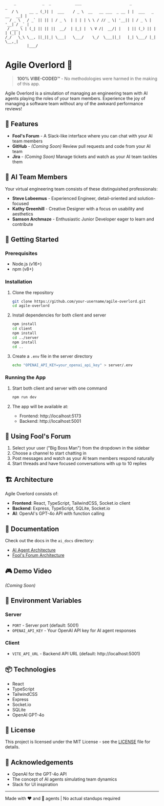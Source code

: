 ```
    _            _  _           ___                      _                   _ 
   / \     __ _ (_)| |  ___    / _ \  __   __ ___  _ __ | |  ___   _ __   __| |
  / _ \   / _` || || | / _ \  | | | | \ \ / // _ \| '__|| | / _ \ | '__| / _` |
 / ___ \ | (_| || || ||  __/  | |_| |  \ V /|  __/| |   | || (_) || |   | (_| |
/_/   \_\ \__, ||_||_| \___|   \___/    \_/  \___||_|   |_| \___/ |_|    \__,_|
          |___/                                                                   
```

# Agile Overlord 💪

> **100% VIBE-CODED™** - No methodologies were harmed in the making of this app.

Agile Overlord is a simulation of managing an engineering team with AI agents playing the roles of your team members. Experience the joy of managing a software team without any of the awkward performance reviews!

## 🌟 Features

- **Fool's Forum** - A Slack-like interface where you can chat with your AI team members
- **GitHub** - *(Coming Soon)* Review pull requests and code from your AI team
- **Jira** - *(Coming Soon)* Manage tickets and watch as your AI team tackles them

## 🧠 AI Team Members

Your virtual engineering team consists of these distinguished professionals:

- **Steve Lobeemus** - Experienced Engineer, detail-oriented and solution-focused
- **Kathy Greenhill** - Creative Designer with a focus on usability and aesthetics
- **Samson Archmaze** - Enthusiastic Junior Developer eager to learn and contribute

## 🚀 Getting Started

### Prerequisites

- Node.js (v16+)
- npm (v8+)

### Installation

1. Clone the repository
   ```bash
   git clone https://github.com/your-username/agile-overlord.git
   cd agile-overlord
   ```

2. Install dependencies for both client and server
   ```bash
   npm install
   cd client
   npm install
   cd ../server
   npm install
   cd ..
   ```

3. Create a `.env` file in the server directory
   ```bash
   echo "OPENAI_API_KEY=your_openai_api_key" > server/.env
   ```

### Running the App

1. Start both client and server with one command
   ```bash
   npm run dev
   ```

2. The app will be available at:
   - Frontend: http://localhost:5173
   - Backend: http://localhost:5001

## 💬 Using Fool's Forum

1. Select your user ("Big Boss Man") from the dropdown in the sidebar
2. Choose a channel to start chatting in
3. Post messages and watch as your AI team members respond naturally
4. Start threads and have focused conversations with up to 10 replies

## 🏗️ Architecture

Agile Overlord consists of:

- **Frontend**: React, TypeScript, TailwindCSS, Socket.io client
- **Backend**: Express, TypeScript, SQLite, Socket.io
- **AI**: OpenAI's GPT-4o API with function calling

## 📝 Documentation

Check out the docs in the `ai_docs` directory:

- [AI Agent Architecture](./ai_docs/ai_agent_architecture.md)
- [Fool's Forum Architecture](./ai_docs/foolsforum_architecture.md)

## 🎮 Demo Video

*(Coming Soon)*

## 🧪 Environment Variables

### Server
- `PORT` - Server port (default: 5001)
- `OPENAI_API_KEY` - Your OpenAI API key for AI agent responses

### Client
- `VITE_API_URL` - Backend API URL (default: http://localhost:5001)

## 📦 Technologies

- React
- TypeScript
- TailwindCSS
- Express
- Socket.io
- SQLite
- OpenAI GPT-4o

## 📄 License

This project is licensed under the MIT License - see the [LICENSE](LICENSE) file for details.

## 🙏 Acknowledgements

- OpenAI for the GPT-4o API
- The concept of AI agents simulating team dynamics
- Slack for UI inspiration

---

Made with ❤️ and 🤖 agents | No actual standups required